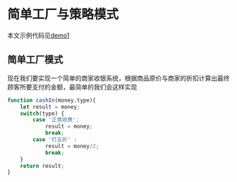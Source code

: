 # 简单工厂与策略模式

本文示例代码见[demo1](../../demo/demo1.js)

## 简单工厂模式

现在我们要实现一个简单的商家收银系统，根据商品原价与商家的折扣计算出最终顾客所要支付的金额，最简单的我们会这样实现
```javascript
function cashIn(money,type){
    let result = money;
    switch(type) {
        case '正常收费':
            result = money;
            break;
        case '打五折' :
            result = money/2;
            break;
    }
    return result;
}

```